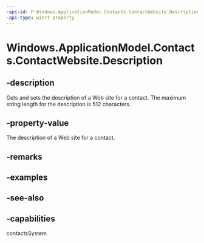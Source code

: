 ```yaml
---
-api-id: P:Windows.ApplicationModel.Contacts.ContactWebsite.Description
-api-type: winrt property
---
```


<!-- Property syntax
public string Description { get;  set; }
-->

# Windows.ApplicationModel.Contacts.ContactWebsite.Description

## -description
Gets and sets the description of a Web site for a contact. The maximum string length for the description is 512 characters.

## -property-value
The description of a Web site for a contact.

## -remarks

## -examples

## -see-also

## -capabilities
contactsSystem
